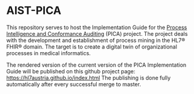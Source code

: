 # AIST-PICA

This repository serves to host the Implementation Guide for the [Process Intelligence and Conformance Auditing](https://aist.fh-hagenberg.at/index.php/en/projects/pica) (PICA) project. The project deals with the development and establishment of process mining in the HL7® FHIR® domain. The target is to create a digital twin of organizational processes in medical informatics.

The rendered version of the current version of the PICA Implementation Guide will be published on this github project page: https://hl7austria.github.io/index.html
The publishing is done fully automatically after every successful merge to master.
